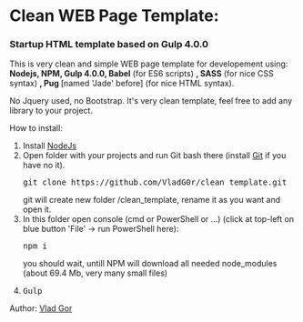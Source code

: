 <h1><strong>Clean WEB Page Template:</strong></h1>
<h3>Startup HTML template based on Gulp 4.0.0</h3>

<p>
	This is very clean and simple WEB page template for developement using:<br>
  <b>Nodejs, NPM, Gulp 4.0.0, Babel</b> (for ES6 scripts) <b>, SASS</b> (for nice CSS syntax) <b>, Pug </b>[named 'Jade' before] (for nice HTML syntax).
</p>
<p>
	No Jquery used, no Bootstrap. It's very clean template, feel free to add any library to your project.
</p>
<p>
  How to install:
  <ol>
    <li>
      Install <a href="https://nodejs.org/en/" target="_blank">NodeJs</a>
    </li>
    <li>
      Open folder with your projects and run Git bash there (install <a href="https://git-scm.com/downloads" target="_blank">Git</a> if you have no it).
      <br>
      <pre>git clone https://github.com/VladG0r/clean_template.git</pre>
      git will create new folder /clean_template, rename it as you want and open it.
    </li>
    <li>
      In this folder open console (cmd or PowerShell or ...) (click at top-left on blue button 'File' -> run PowerShell here):
      <br>
      <pre>npm i</pre>
      you should wait, untill NPM will download all needed node_modules (about 69.4 Mb, very many small files)
    </li>
    <li>
      <pre>Gulp</pre>
    </li>
  </ol>
</p>
<p>Author: <a href="http://vladgor.com" target="_blank">Vlad Gor</a></p>


